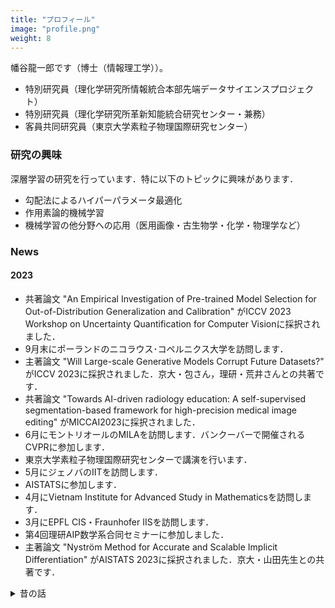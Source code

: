 ```yaml
---
title: "プロフィール"
image: "profile.png"
weight: 8
---
```


幡谷龍一郎です（博士（情報理工学））。

* 特別研究員（理化学研究所情報統合本部先端データサイエンスプロジェクト）
* 特別研究員（理化学研究所革新知能統合研究センター・兼務）
* 客員共同研究員（東京大学素粒子物理国際研究センター）

### 研究の興味

深層学習の研究を行っています．特に以下のトピックに興味があります．

* 勾配法によるハイパーパラメータ最適化
* 作用素論的機械学習
* 機械学習の他分野への応用（医用画像・古生物学・化学・物理学など）

### News

#### 2023

* 共著論文 "An Empirical Investigation of Pre-trained Model Selection for Out-of-Distribution Generalization and Calibration" がICCV 2023 Workshop on Uncertainty Quantification for Computer Visionに採択されました．
* 9月末にポーランドのニコラウス･コペルニクス大学を訪問します．
* 主著論文 "Will Large-scale Generative Models Corrupt Future Datasets?" がICCV 2023に採択されました．京大・包さん，理研・荒井さんとの共著です．
* 共著論文 "Towards AI-driven radiology education: A self-supervised segmentation-based framework for high-precision medical image editing" がMICCAI2023に採択されました．
* 6月にモントリオールのMILAを訪問します．バンクーバーで開催されるCVPRに参加します．
* 東京大学素粒子物理国際研究センターで講演を行います．
* 5月にジェノバのIITを訪問します．
* AISTATSに参加します．
* 4月にVietnam Institute for Advanced Study in Mathematicsを訪問します．
* 3月にEPFL CIS・Fraunhofer IISを訪問します．
* 第4回理研AIP数学系合同セミナーに参加しました．
* 主著論文 "Nyström Method for Accurate and Scalable Implicit Differentiation" がAISTATS 2023に採択されました．京大・山田先生との共著です．

<details>
<summary>昔の話</summary>

#### 2022

* 理化学研究所の特別研究員となりました．
* 東京大学大学院情報理工学系研究科を修了し、博士（情報理工学）を授与されました．
* 7月8日からIIT(イタリア)を訪問します．
* 主著論文 "DJMix: Unsupervised Task-agnostic Image Augmentation for Improving Robustness of Convolutional Neural Networks
" がIJCNN 2022に採択されました．
* 3月10日に[ザッピングセミナー](https://zappingseminar.connpass.com/event/239765/)において発表を行います．

#### 2021

* 12月2日に愛媛大学DS研究セミナーにおいて [深層学習とデータ拡張](https://www.cdse.ehime-u.ac.jp/) を発表します．
* 10月1日からIIT（イタリア）を訪問しています.
* 主著論文 "Meta Approach to Data Augmentation Optimization"がWACV2022に採択されました．
* 研究提案がJSTのACT-Xに採択されました．
* JSPSの若手研究者海外挑戦プログラムにより10月からイタリアのIITにて訪問研究を行います．
* 画像の認識・理解シンポジウム（MIRU）で「iMADAO: 画像事例に応じたデータ拡張戦略の設計手法」を発表しました．
* [NeurIPS meetups](https://neurips.cc/Conferences/2021/CallForMeetups)の募集を開始しました．
* 東京大学RIISEの[取材記事](https://www.riise.u-tokyo.ac.jp/news-vxe-interview-hataya/)が公開されました
* 6月10日にSSIIのオーガナイズ土セッション[「続・限られたデータからの深層学習」で「深層学習におけるデータ拡張の原理と最新動向」](https://confit.atlas.jp/guide/event/ssii2021/subject/OS2-03/category?cryptoId=)を発表します
* 5月12日に理研AIPのセミナーにおいて[データ拡張についての発表](https://c5dc59ed978213830355fc8978.doorkeeper.jp/events/115877)を行います（発表は英語です）．
* 主著論文 ["Graph Energy-based Model for Molecular Graph Generation"](https://openreview.net/forum?id=I2AD-xWJ2-J)がEBM Workshopにcontributed talkとして採択されました
* NeurIPS 2021のMeetup Chairとなりました

</details>
